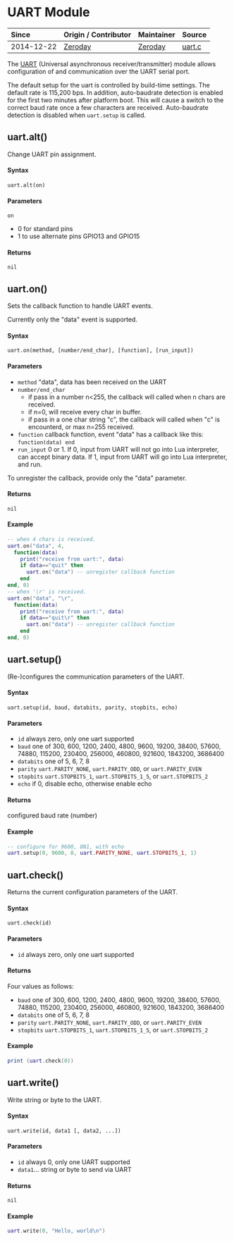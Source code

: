 # UART Module
| Since  | Origin / Contributor  | Maintainer  | Source  |
| :----- | :-------------------- | :---------- | :------ |
| 2014-12-22 | [Zeroday](https://github.com/funshine) | [Zeroday](https://github.com/funshine) | [uart.c](../../../app/modules/uart.c)|

The [UART](https://en.wikipedia.org/wiki/Universal_asynchronous_receiver/transmitter) (Universal asynchronous receiver/transmitter) module allows configuration of and communication over the UART serial port.

The default setup for the uart is controlled by build-time settings. The default rate is 115,200 bps. In addition, auto-baudrate detection is enabled for the first two minutes
after platform boot. This will cause a switch to the correct baud rate once a few characters are received. Auto-baudrate detection is disabled when `uart.setup` is called.
## uart.alt()
Change UART pin assignment.

#### Syntax
`uart.alt(on)`

#### Parameters
`on`

- 0 for standard pins
- 1 to use alternate pins GPIO13 and GPIO15

#### Returns
`nil`

## uart.on()

Sets the callback function to handle UART events.

Currently only the "data" event is supported.

#### Syntax
`uart.on(method, [number/end_char], [function], [run_input])`

#### Parameters
- `method` "data", data has been received on the UART
- `number/end_char`
	- if pass in a number n<255, the callback will called when n chars are received.
	- if n=0, will receive every char in buffer.
	- if pass in a one char string "c", the callback will called when "c" is encounterd, or max n=255 received.
- `function` callback function, event "data" has a callback like this: `function(data) end`
- `run_input` 0 or 1. If 0, input from UART will not go into Lua interpreter, can accept binary data. If 1, input from UART will go into Lua interpreter, and run.

To unregister the callback, provide only the "data" parameter.

#### Returns
`nil`

#### Example
```lua
-- when 4 chars is received.
uart.on("data", 4,
  function(data)
	print("receive from uart:", data)
	if data=="quit" then
	  uart.on("data") -- unregister callback function
	end
end, 0)
-- when '\r' is received.
uart.on("data", "\r",
  function(data)
	print("receive from uart:", data)
	if data=="quit\r" then
	  uart.on("data") -- unregister callback function
	end
end, 0)
```

## uart.setup()

(Re-)configures the communication parameters of the UART. 

#### Syntax
`uart.setup(id, baud, databits, parity, stopbits, echo)`

#### Parameters
- `id` always zero, only one uart supported
- `baud` one of 300, 600, 1200, 2400, 4800, 9600, 19200, 38400, 57600, 74880, 115200, 230400, 256000, 460800, 921600, 1843200, 3686400
- `databits` one of 5, 6, 7, 8
- `parity` `uart.PARITY_NONE`, `uart.PARITY_ODD`, or `uart.PARITY_EVEN`
- `stopbits` `uart.STOPBITS_1`, `uart.STOPBITS_1_5`, or `uart.STOPBITS_2`
- `echo` if 0, disable echo, otherwise enable echo

#### Returns
configured baud rate (number)

#### Example
```lua
-- configure for 9600, 8N1, with echo
uart.setup(0, 9600, 8, uart.PARITY_NONE, uart.STOPBITS_1, 1)
```

## uart.check()

Returns the current configuration parameters of the UART. 

#### Syntax
`uart.check(id)`

#### Parameters
- `id` always zero, only one uart supported

#### Returns
Four values as follows:

- `baud` one of 300, 600, 1200, 2400, 4800, 9600, 19200, 38400, 57600, 74880, 115200, 230400, 256000, 460800, 921600, 1843200, 3686400
- `databits` one of 5, 6, 7, 8
- `parity` `uart.PARITY_NONE`, `uart.PARITY_ODD`, or `uart.PARITY_EVEN`
- `stopbits` `uart.STOPBITS_1`, `uart.STOPBITS_1_5`, or `uart.STOPBITS_2`

#### Example
```lua
print (uart.check(0))
```

## uart.write()

Write string or byte to the UART.

#### Syntax
`uart.write(id, data1 [, data2, ...])`

#### Parameters
- `id` always 0, only one UART supported
- `data1`... string or byte to send via UART

#### Returns
`nil`

#### Example
```lua
uart.write(0, "Hello, world\n")
```

